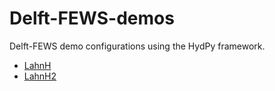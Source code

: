 # Delft-FEWS-demos
Delft-FEWS demo configurations using the HydPy framework.


* [LahnH](Delft-FEWS_HydPy-Lahn/README.md)
* [LahnH2](Delft-FEWS_HydPy-Lahn)
